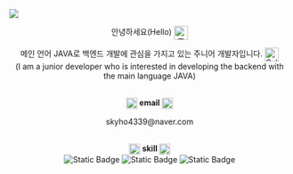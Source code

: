 <!-- hearder -->
<img src="https://capsule-render.vercel.app/api?type=waving&color=auto&height=200&section=header&text=Welcome&fontSize=90&fontAlignY=30&desc='GEONHO'%20GitHub%20Profile&descAlignY=51&descAlign=59.5&align=center" />

<!-- main -->
<div>
  <p align= "center">안녕하세요(Hello)
    <img src="https://em-content.zobj.net/source/joypixels-animations/366/waving-hand_1f44b.gif" srcset="https://em-content.zobj.net/source/joypixels-animations/366/waving-hand_1f44b.gif 2x" alt="흔드는 손 on JoyPixels Animations 3.5" width="25" height="25" align= "center">
  </p>
  <p align= "center">메인 언어 JAVA로 백엔드 개발에 관심을 가지고 있는 주니어 개발자입니다.
    <img src="https://em-content.zobj.net/source/microsoft-teams/363/saluting-face_1fae1.png" srcset="https://em-content.zobj.net/source/microsoft-teams/363/saluting-face_1fae1.png 2x" alt="Saluting Face on Microsoft Teams 15.0" width="25" height="25" align= "center">
    </br> (I am a junior developer who is interested in developing the backend with the main language JAVA)
  </p> 
</div>

</br>
<div align="center">
  <img src="https://em-content.zobj.net/thumbs/120/samsung/349/e-mail_1f4e7.png" srcset="https://em-content.zobj.net/thumbs/240/samsung/349/e-mail_1f4e7.png 2x" alt="이메일 on Samsung One UI 5.0" width="20" height="20"
      align="center">
  <strong>email</strong>
  <img src="https://em-content.zobj.net/thumbs/120/samsung/349/e-mail_1f4e7.png" srcset="https://em-content.zobj.net/thumbs/240/samsung/349/e-mail_1f4e7.png 2x" alt="이메일 on Samsung One UI 5.0" width="20" height="20"
      align="center">
  <p align="center">
    skyho4339@naver.com
  </p>
</div>

</br>
<div align="center">
  <img src="https://em-content.zobj.net/thumbs/120/google/350/light-bulb_1f4a1.png" srcset="https://em-content.zobj.net/thumbs/240/google/350/light-bulb_1f4a1.png 2x" alt="전구 on Google Noto Color Emoji 15.0" width="20" height="20" align="center">
  <strong align="center">
    skill
  </strong>
  <img src="https://em-content.zobj.net/thumbs/120/google/350/light-bulb_1f4a1.png" srcset="https://em-content.zobj.net/thumbs/240/google/350/light-bulb_1f4a1.png 2x" alt="전구 on Google Noto Color Emoji 15.0" width="20" height="20" align="center">
  
  </br>
  
  <img alt="Static Badge" src="https://img.shields.io/badge/HTML5-E34F26?style=flat&logo=HTML5&logoColor=white">
  <img alt="Static Badge" src="https://img.shields.io/badge/CSS3-1572B6?style=flat&logo=CSS3&logoColor=white">
  <img alt="Static Badge" src="https://img.shields.io/badge/JavaScript-E34F26?style=flat&logo=JS&logoColor=white">
</div>




